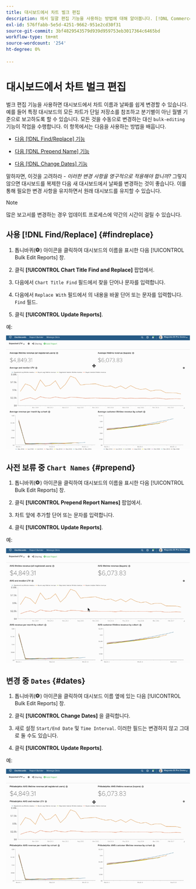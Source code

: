 ```yaml
---
title: 대시보드에서 차트 벌크 편집
description: 에서 일괄 편집 기능을 사용하는 방법에 대해 알아봅니다. [!DNL Commerce Intelligence].
exl-id: 576ffabb-5e5d-4251-9662-951e2cd30f31
source-git-commit: 3bf4829543579d939d959753eb3017364c6465bd
workflow-type: tm+mt
source-wordcount: '254'
ht-degree: 0%

---
```


# 대시보드에서 차트 벌크 편집

벌크 편집 기능을 사용하면 대시보드에서 차트 이름과 날짜를 쉽게 변경할 수 있습니다. 예를 들어 특정 대시보드의 모든 차트가 단일 저장소를 참조하고 분기별이 아닌 월별 기준으로 보고하도록 할 수 있습니다. 모든 것을 수동으로 변경하는 대신 `bulk-editing` 기능이 작업을 수행합니다. 이 항목에서는 다음을 사용하는 방법을 배웁니다.

* [다음 [!DNL Find/Replace] 기능](#findreplace)

* [다음 [!DNL Prepend Name] 기능](#prepend)

* [다음 [!DNL Change Dates] 기능](#dates)

말하자면, 이것을 고려하라 - *이러한 변경 사항을 영구적으로 적용해야 합니까?* 그렇지 않으면 대시보드를 복제한 다음 새 대시보드에서 날짜를 변경하는 것이 좋습니다. 이를 통해 필요한 변경 사항을 유지하면서 원래 대시보드를 유지할 수 있습니다.

>[!NOTE]
>
>많은 보고서를 변경하는 경우 업데이트 프로세스에 약간의 시간이 걸릴 수 있습니다.

## 사용 [!DNL Find/Replace] {#findreplace}

1. 톱니바퀴(![](../../assets/gear-icon.png)) 아이콘을 클릭하여 대시보드의 이름을 표시한 다음 [!UICONTROL Bulk Edit Reports] 창.

1. 클릭 **[!UICONTROL Chart Title Find and Replace]** 팝업에서.

1. 다음에서 `Chart Title Find` 필드에서 찾을 단어나 문자를 입력합니다.

1. 다음에서 `Replace With` 필드에서 의 내용을 바꿀 단어 또는 문자를 입력합니다. `Find` 필드.

1. 클릭 **[!UICONTROL Update Reports]**.

예:

![일괄 편집](../../assets/bulk_edit.gif)

## 사전 보류 중 `Chart Names` {#prepend}

1. 톱니바퀴(![](../../assets/gear-icon.png)) 아이콘을 클릭하여 대시보드의 이름을 표시한 다음 [!UICONTROL Bulk Edit Reports] 창.

1. 클릭 **[!UICONTROL Prepend Report Names]** 팝업에서.

1. 차트 앞에 추가할 단어 또는 문자를 입력합니다.

1. 클릭 **[!UICONTROL Update Reports]**.

예:

![프리펜드](../../assets/prepend.gif)

## 변경 중 `Dates` {#dates}

1. 톱니바퀴(![](../../assets/gear-icon.png)) 아이콘을 클릭하여 대시보드 이름 옆에 있는 다음 [!UICONTROL Bulk Edit Reports] 창.

1. 클릭 **[!UICONTROL Change Dates]** 을 클릭합니다.

1. 새로 설정 `Start/End Date` 및 `Time Interval`. 이러한 필드는 변경하지 않고 그대로 둘 수도 있습니다.

1. 클릭 **[!UICONTROL Update Reports]**.

예:

![날짜 변경](../../assets/dates.gif)
